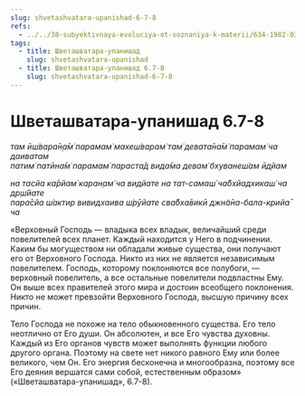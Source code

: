```yaml
---
slug: shvetashvatara-upanishad-6-7-8
refs:
  - ../../38-subyektivnaya-evoluciya-ot-soznaniya-k-materii/634-1982-03-29-d4-baladev-krishna-radharani-i-samopoznanie-absolyuta.md
tags:
  - title: Шветашватара-упанишад
    slug: shvetashvatara-upanishad
  - title: Шветашватара-упанишад 6.7-8
    slug: shvetashvatara-upanishad-6-7-8
---
```


# Шветашватара-упанишад 6.7-8

*там ӣш́вара̄н̣а̄м̇ парамам̇ махеш́варам̇ там̇ девата̄на̄м̇ парамам̇ ча даиватам*\
*патим̇ патӣна̄м̇ парамам̇ параста̄д вида̄ма девам̇ бхуванеш́ам ӣд̣йам*

*на тасйа ка̄рйам̇ каран̣ам̇ ча видйате на тат-самаш́ ча̄бхйадхикаш́ ча др̣ш́йате*\
*пара̄сйа ш́актир вивидхаива ш́рӯйате сва̄бха̄викӣ джн̃а̄на-бала-крийа̄ ча*

«Верховный Господь — владыка всех владык, величайший среди повелителей всех планет. Каждый находится у Него в подчинении. Каким бы могуществом ни обладали живые существа, они получают его от Верховного Господа. Никто из них не является независимым повелителем. Господь, которому поклоняются все полубоги, — верховный повелитель, а все остальные повелители подвластны Ему. Он выше всех правителей этого мира и достоин всеобщего поклонения. Никто не может превзойти Верховного Господа, высшую причину всех причин.

Тело Господа не похоже на тело обыкновенного существа. Его тело неотлично от Его души. Он абсолютен, и все Его чувства духовны. Каждый из Его органов чувств может выполнять функции любого другого органа. Поэтому на свете нет никого равного Ему или более великого, чем Он. Его энергия бесконечна и многообразна, поэтому все Его деяния вершатся сами собой, естественным образом» («Шветашватара-упанишад», 6.7-8).
